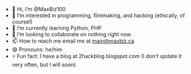 - 👋 Hi, I’m @MaxBiz100
- 👀 I’m interested in programming, flimmaking, and hacking (ethically, of course!)
- 🌱 I’m currently learning Python, PHP
- 💞️ I’m looking to collaborate on nothing right now.
- 📫 How to reach me email me at main@maxbiz.ca
- 😄 Pronouns: he/him
- ⚡ Fun fact: I have a blog at 2hackblog.blogspot.com (I don't update it very often, but I will soon)

<!---
MaxBiz100/MaxBiz100 is a ✨ special ✨ repository because its `README.md` (this file) appears on your GitHub profile.
You can click the Preview link to take a look at your changes.
--->
